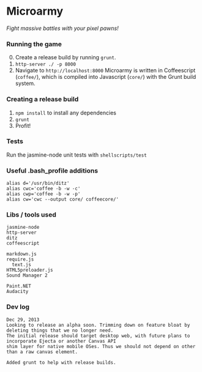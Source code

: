 # Microarmy

_Fight massive battles with your pixel pawns!_

### Running the game

0. Create a release build by running `grunt`.
1. `http-server ./ -p 8000`
2. Navigate to `http://localhost:8000`
Microarmy is written in Coffeescript (`coffee/`), which is compiled into Javascript (`core/`) with the Grunt build system.

### Creating a release build
1. `npm install` to install any dependencies
2. `grunt`
3. Profit!

### Tests

Run the jasmine-node unit tests with `shellscripts/test`

### Useful .bash_profile additions

    alias d='/usr/bin/ditz'
    alias cwc='coffee -b -w -c'
    alias cwp='coffee -b -w -p'
    alias cw='cwc --output core/ coffeecore/'

### Libs / tools used

    jasmine-node
    http-server
    ditz  
    coffeescript
    
    markdown.js
    require.js
      text.js
    HTML5preloader.js
    Sound Manager 2
    
    Paint.NET
    Audacity

### Dev log

    Dec 29, 2013
    Looking to release an alpha soon. Trimming down on feature bloat by deleting things that we no longer need.
    The initial release should target desktop web, with future plans to incorporate Ejecta or another Canvas API
    shim layer for native mobile OSes. Thus we should not depend on other than a raw canvas element.
    
    Added grunt to help with release builds.
